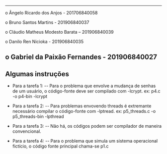 
-----------------------------------------------
o Ângelo Ricardo dos Anjos - 201706840058

o Bruno Santos Martins - 201906840037

o Cláudio Matheus Modesto Barata – 201906840039

o Danilo Ren Nicioka - 201906840035

o Gabriel da Paixão Fernandes - 201906840027
------------------------------------------------

## Algumas instruções
- Para a tarefa 1:
-- Para o problema que envolve a mudança de senhas de um usuário, o código-fonte deve ser compilado com -lcrypt. ex: p4.c -o p4-bin -lcrypt

- Para a tarefa 2:
-- Para problemas envovendo threads é extremante necessário compilar o código-fonte com -lptread. ex: p5_threads.c -o p5_threads-bin -lpthread 

- Para a tarefa 3:
-- Não há, os códigos podem ser compilador de maneira convencional.

- Para a tarefa 4:
-- Para o problema que simula um sistema operacional fictício, o código fonte principal chama-se p1.c
